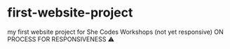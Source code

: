 # first-website-project
my first website project for She Codes Workshops (not yet responsive) 
ON PROCESS FOR RESPONSIVENESS ⚠️

